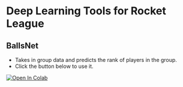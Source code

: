 # Deep Learning Tools for Rocket League
## BallsNet
- Takes in group data and predicts the rank of players in the group.
- Click the button below to use it.
<a target="_blank" href="https://colab.research.google.com/github/AndrewEPrince/codespaces-blank/blob/948f84f280930466452339d92641f42663eee881/models/ballsnet/BallsNetUI.ipynb">
  <img src="https://colab.research.google.com/assets/colab-badge.svg" alt="Open In Colab"/>
</a>
